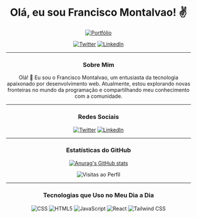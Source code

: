 <div align="center">

# Olá, eu sou Francisco Montalvao! ✌️

[![Portfólio](https://img.shields.io/website-up-down-green-red/http/monip.org.svg)](https://google.com)

[![Twitter](https://img.shields.io/badge/Twitter-1DA1F2?style=for-the-badge&logo=twitter&logoColor=white)](https://twitter.com/Sextaffeira)
[![LinkedIn](https://img.shields.io/badge/LinkedIn-0077B5?style=for-the-badge&logo=linkedin&logoColor=white)](https://www.linkedin.com/in/francisco-montalvao-76a1a090/)

---

### Sobre Mim

Olá! 👋 Eu sou o Francisco Montalvao, um entusiasta da tecnologia apaixonado por desenvolvimento web. Atualmente, estou explorando novas fronteiras no mundo da programação e compartilhando meu conhecimento com a comunidade.

---

### Redes Sociais

[![Twitter](https://img.shields.io/badge/Twitter-1DA1F2?style=for-the-badge&logo=twitter&logoColor=white)](https://twitter.com/Sextaffeira)
[![LinkedIn](https://img.shields.io/badge/LinkedIn-0077B5?style=for-the-badge&logo=linkedin&logoColor=white)](https://www.linkedin.com/in/francisco-montalvao-76a1a090/)

---

### Estatísticas do GitHub

[![Anurag's GitHub stats](https://github-readme-stats.vercel.app/api?username=FranciscoMontalvao&show_icons=true&theme=dracula)](https://github.com/anuraghazra/github-readme-stats)

![Visitas ao Perfil](https://visitor-badge.glitch.me/badge?page_id=FranciscoMontalvao.FranciscoMontalvao)

---

### Tecnologias que Uso no Meu Dia a Dia

<img align="center" alt="CSS" src="https://img.shields.io/badge/CSS3-1572B6?style=for-the-badge&logo=css3&logoColor=white" />
<img align="center" alt="HTML5" src="https://img.shields.io/badge/HTML5-E34F26?style=for-the-badge&logo=html5&logoColor=white"/>
<img align="center" alt="JavaScript" src="https://img.shields.io/badge/JavaScript-F7DF1E?style=for-the-badge&logo=javascript&logoColor=black" />
<img align="center" alt="React" src="https://img.shields.io/badge/React-20232A?style=for-the-badge&logo=react&logoColor=61DAFB" />
<img align="center" alt="Tailwind CSS" src="https://img.shields.io/badge/Tailwind_CSS-38B2AC?style=for-the-badge&logo=tailwind-css&logoColor=white" />

</div>
